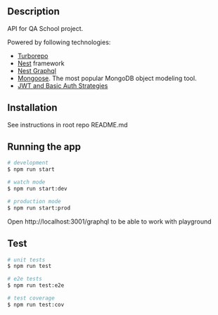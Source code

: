 
## Description

API for QA School project.

Powered by following technologies:

- [Turborepo](https://turbo.build/)
- [Nest](https://github.com/nestjs/nest) framework
- [Nest Graphql](https://docs.nestjs.com/graphql/quick-start)
- [Mongoose](https://docs.nestjs.com/recipes/mongodb#mongodb-mongoose). The most popular MongoDB object modeling tool.
- [JWT and Basic Auth Strategies](https://docs.nestjs.com/security/authentication#implementing-passport-jwt)


## Installation

See instructions in root repo README.md

## Running the app

```bash
# development
$ npm run start

# watch mode
$ npm run start:dev

# production mode
$ npm run start:prod
```

Open http://localhost:3001/graphql to be able to work with playground

## Test

```bash
# unit tests
$ npm run test

# e2e tests
$ npm run test:e2e

# test coverage
$ npm run test:cov
```

